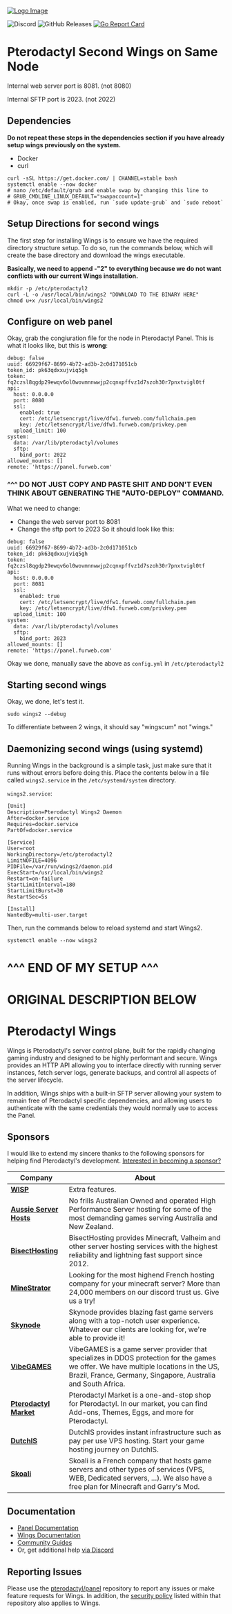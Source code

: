 [![Logo Image](https://cdn.pterodactyl.io/logos/new/pterodactyl_logo.png)](https://pterodactyl.io)

![Discord](https://img.shields.io/discord/122900397965705216?label=Discord&logo=Discord&logoColor=white)
![GitHub Releases](https://img.shields.io/github/downloads/pterodactyl/wings/latest/total)
[![Go Report Card](https://goreportcard.com/badge/github.com/pterodactyl/wings)](https://goreportcard.com/report/github.com/pterodactyl/wings)

# Pterodactyl Second Wings on Same Node


Internal web server port is 8081. (not 8080)

Internal SFTP port is 2023. (not 2022)

## Dependencies
**Do not repeat these steps in the dependencies section if you have already setup wings previously on the system.**
- Docker
- curl
```
curl -sSL https://get.docker.com/ | CHANNEL=stable bash
systemctl enable --now docker
# nano /etc/default/grub and enable swap by changing this line to
# GRUB_CMDLINE_LINUX_DEFAULT="swapaccount=1"
# Okay, once swap is enabled, run `sudo update-grub` and `sudo reboot`
```
## Setup Directions for second wings
The first step for installing Wings is to ensure we have the required directory structure setup. To do so, run the commands below, which will create the base directory and download the wings executable.

**Basically, we need to append -"2" to everything because we do not want conflicts with our current Wings installation.**

```
mkdir -p /etc/pterodactyl2
curl -L -o /usr/local/bin/wings2 "DOWNLOAD TO THE BINARY HERE"
chmod u+x /usr/local/bin/wings2
```

## Configure on web panel

Okay, grab the congiuration file for the node in Pterodactyl Panel.
This is what it looks like, but this is **wrong**:
```
debug: false
uuid: 66929f67-8699-4b72-ad3b-2c0d171051cb
token_id: pk63qdxxujviq5gh
token: fq2czsl8qgdp29ewqv6ol0wovmnnwwjp2cqnxpffvz1d7szoh30r7pnxtvigl0tf
api:
  host: 0.0.0.0
  port: 8080
  ssl:
    enabled: true
    cert: /etc/letsencrypt/live/dfw1.furweb.com/fullchain.pem
    key: /etc/letsencrypt/live/dfw1.furweb.com/privkey.pem
  upload_limit: 100
system:
  data: /var/lib/pterodactyl/volumes
  sftp:
    bind_port: 2022
allowed_mounts: []
remote: 'https://panel.furweb.com'
```
### ^^^ DO NOT JUST COPY AND PASTE SHIT AND DON'T EVEN THINK ABOUT GENERATING THE "AUTO-DEPLOY" COMMAND.
What we need to change:
- Change the web server port to 8081
- Change the sftp port to 2023
So it should look like this:
```
debug: false
uuid: 66929f67-8699-4b72-ad3b-2c0d171051cb
token_id: pk63qdxxujviq5gh
token: fq2czsl8qgdp29ewqv6ol0wovmnnwwjp2cqnxpffvz1d7szoh30r7pnxtvigl0tf
api:
  host: 0.0.0.0
  port: 8081
  ssl:
    enabled: true
    cert: /etc/letsencrypt/live/dfw1.furweb.com/fullchain.pem
    key: /etc/letsencrypt/live/dfw1.furweb.com/privkey.pem
  upload_limit: 100
system:
  data: /var/lib/pterodactyl/volumes
  sftp:
    bind_port: 2023
allowed_mounts: []
remote: 'https://panel.furweb.com'
```

Okay we done, manually save the above as `config.yml` in `/etc/pterodactyl2`

## Starting second wings

Okay, we done, let's test it.
```
sudo wings2 --debug
```
To differentiate between 2 wings, it should say "wingscum" not "wings."

## Daemonizing second wings (using systemd)

Running Wings in the background is a simple task, just make sure that it runs without errors before doing this. Place the contents below in a file called `wings2.service` in the `/etc/systemd/system` directory.

`wings2.service`:
```
[Unit]
Description=Pterodactyl Wings2 Daemon
After=docker.service
Requires=docker.service
PartOf=docker.service

[Service]
User=root
WorkingDirectory=/etc/pterodactyl2
LimitNOFILE=4096
PIDFile=/var/run/wings2/daemon.pid
ExecStart=/usr/local/bin/wings2
Restart=on-failure
StartLimitInterval=180
StartLimitBurst=30
RestartSec=5s

[Install]
WantedBy=multi-user.target
```

Then, run the commands below to reload systemd and start Wings2.
```
systemctl enable --now wings2
```

# ^^^ END OF MY SETUP ^^^
# ORIGINAL DESCRIPTION BELOW

# Pterodactyl Wings

Wings is Pterodactyl's server control plane, built for the rapidly changing gaming industry and designed to be
highly performant and secure. Wings provides an HTTP API allowing you to interface directly with running server
instances, fetch server logs, generate backups, and control all aspects of the server lifecycle.

In addition, Wings ships with a built-in SFTP server allowing your system to remain free of Pterodactyl specific
dependencies, and allowing users to authenticate with the same credentials they would normally use to access the Panel.

## Sponsors

I would like to extend my sincere thanks to the following sponsors for helping find Pterodactyl's development.
[Interested in becoming a sponsor?](https://github.com/sponsors/matthewpi)

| Company                                                   | About                                                                                                                                                                                                                           |
|-----------------------------------------------------------|---------------------------------------------------------------------------------------------------------------------------------------------------------------------------------------------------------------------------------|
| [**WISP**](https://wisp.gg)                               | Extra features.                                                                                                                                                                                                                 |
| [**Aussie Server Hosts**](https://aussieserverhosts.com/) | No frills Australian Owned and operated High Performance Server hosting for some of the most demanding games serving Australia and New Zealand.                                                                                 |
| [**BisectHosting**](https://www.bisecthosting.com/)       | BisectHosting provides Minecraft, Valheim and other server hosting services with the highest reliability and lightning fast support since 2012.                                                                                 |
| [**MineStrator**](https://minestrator.com/)               | Looking for the most highend French hosting company for your minecraft server? More than 24,000 members on our discord trust us. Give us a try!                                                                                 |
| [**Skynode**](https://www.skynode.pro/)                   | Skynode provides blazing fast game servers along with a top-notch user experience. Whatever our clients are looking for, we're able to provide it!                                                                              |
| [**VibeGAMES**](https://vibegames.net/)                   | VibeGAMES is a game server provider that specializes in DDOS protection for the games we offer. We have multiple locations in the US, Brazil, France, Germany, Singapore, Australia and South Africa.                           |
| [**Pterodactyl Market**](https://pterodactylmarket.com/)  | Pterodactyl Market is a one-and-stop shop for Pterodactyl. In our market, you can find Add-ons, Themes, Eggs, and more for Pterodactyl.                                                                                         |
| [**DutchIS**](https://dutchis.net?ref=pterodactyl)        | DutchIS provides instant infrastructure such as pay per use VPS hosting. Start your game hosting journey on DutchIS.                                                                                                            |
| [**Skoali**](https://skoali.com/)                         | Skoali is a French company that hosts game servers and other types of services (VPS, WEB, Dedicated servers, ...). We also have a free plan for Minecraft and Garry's Mod.                                                      |

## Documentation

* [Panel Documentation](https://pterodactyl.io/panel/1.0/getting_started.html)
* [Wings Documentation](https://pterodactyl.io/wings/1.0/installing.html)
* [Community Guides](https://pterodactyl.io/community/about.html)
* Or, get additional help [via Discord](https://discord.gg/pterodactyl)

## Reporting Issues

Please use the [pterodactyl/panel](https://github.com/pterodactyl/panel) repository to report any issues or make
feature requests for Wings. In addition, the [security policy](https://github.com/pterodactyl/panel/security/policy) listed
within that repository also applies to Wings.
